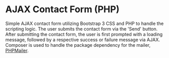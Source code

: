 <h1>AJAX Contact Form (PHP)</h1>
<p>
   Simple AJAX contact form utilizing Bootstrap 3 CSS and PHP to handle the scripting logic. The user submits the contact form via the 'Send' button. After submitting the contact form, the user is first prompted with a loading message, followed by a respective success or failure message via AJAX. Composer is used to handle the package dependency for the mailer, <a href="https://packagist.org/packages/phpmailer/phpmailer">PHPMailer</a>.
</p>
